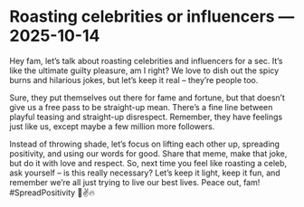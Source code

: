 # Roasting celebrities or influencers — 2025-10-14

Hey fam, let’s talk about roasting celebrities and influencers for a sec. It’s like the ultimate guilty pleasure, am I right? We love to dish out the spicy burns and hilarious jokes, but let’s keep it real – they’re people too. 

Sure, they put themselves out there for fame and fortune, but that doesn’t give us a free pass to be straight-up mean. There’s a fine line between playful teasing and straight-up disrespect. Remember, they have feelings just like us, except maybe a few million more followers.

Instead of throwing shade, let’s focus on lifting each other up, spreading positivity, and using our words for good. Share that meme, make that joke, but do it with love and respect. So, next time you feel like roasting a celeb, ask yourself – is this really necessary? Let’s keep it light, keep it fun, and remember we’re all just trying to live our best lives. Peace out, fam! #SpreadPositivity 🌟✌️🔥